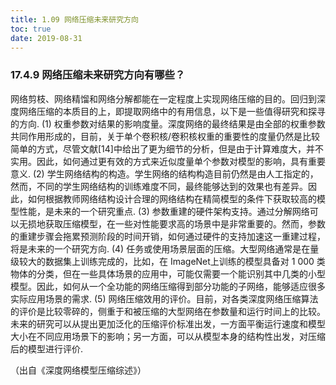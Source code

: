 ```yaml
---
title: 1.09 网络压缩未来研究方向
toc: true
date: 2019-08-31
---
```


### 17.4.9 网络压缩未来研究方向有哪些？

网络剪枝、网络精馏和网络分解都能在一定程度上实现网络压缩的目的。回归到深度网络压缩的本质目的上，即提取网络中的有用信息，以下是一些值得研究和探寻的方向.
(1) 权重参数对结果的影响度量。深度网络的最终结果是由全部的权重参数共同作用形成的，目前，关于单个卷积核/卷积核权重的重要性的度量仍然是比较简单的方式，尽管文献[14]中给出了更为细节的分析，但是由于计算难度大，并不实用。因此，如何通过更有效的方式来近似度量单个参数对模型的影响，具有重要意义.
(2) 学生网络结构的构造。学生网络的结构构造目前仍然是由人工指定的，然而，不同的学生网络结构的训练难度不同，最终能够达到的效果也有差异。因此，如何根据教师网络结构设计合理的网络结构在精简模型的条件下获取较高的模型性能，是未来的一个研究重点.
(3) 参数重建的硬件架构支持。通过分解网络可以无损地获取压缩模型，在一些对性能要求高的场景中是非常重要的。然而，参数的重建步骤会拖累预测阶段的时间开销，如何通过硬件的支持加速这一重建过程，将是未来的一个研究方向.
(4) 任务或使用场景层面的压缩。大型网络通常是在量级较大的数据集上训练完成的，比如，在 ImageNet上训练的模型具备对 1 000 类物体的分类，但在一些具体场景的应用中，可能仅需要一个能识别其中几类的小型模型。因此，如何从一个全功能的网络压缩得到部分功能的子网络，能够适应很多实际应用场景的需求.
(5) 网络压缩效用的评价。目前，对各类深度网络压缩算法的评价是比较零碎的，侧重于和被压缩的大型网络在参数量和运行时间上的比较。未来的研究可以从提出更加泛化的压缩评价标准出发，一方面平衡运行速度和模型大小在不同应用场景下的影响；另一方面，可以从模型本身的结构性出发，对压缩后的模型进行评价.

（出自《深度网络模型压缩综述》）
